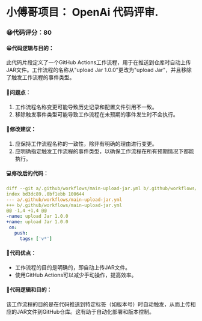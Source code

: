 # 小傅哥项目： OpenAi 代码评审.
### 😀代码评分：80
#### 😀代码逻辑与目的：
此代码片段定义了一个GitHub Actions工作流程，用于在推送到仓库时自动上传JAR文件。工作流程的名称从"upload Jar 1.0.0"更改为"upload Jar"，并且移除了触发工作流程的事件类型。
#### 🤔问题点：
1. 工作流程名称变更可能导致历史记录和配置文件引用不一致。
2. 移除触发事件类型可能导致工作流程在未预期的事件发生时不会执行。
#### 🎯修改建议：
1. 应保持工作流程名称的一致性，除非有明确的理由进行变更。
2. 应明确指定触发工作流程的事件类型，以确保工作流程在所有预期情况下都能执行。

#### 💻修改后的代码：
```yaml
diff --git a/.github/workflows/main-upload-jar.yml b/.github/workflows/main-upload-jar.yml
index bd3dc89..0bf1ebb 100644
--- a/.github/workflows/main-upload-jar.yml
+++ b/.github/workflows/main-upload-jar.yml
@@ -1,4 +1,4 @@
-name: upload Jar 1.0.0
+name: upload Jar 1.0.0
 on:
   push:
     tags: ['v*']
```
#### 🌟代码优点：
- 工作流程的目的是明确的，即自动上传JAR文件。
- 使用GitHub Actions可以减少手动操作，提高效率。

#### 📝代码逻辑和目的：
该工作流程的目的是在代码推送到特定标签（如版本号）时自动触发，从而上传相应的JAR文件到GitHub仓库。这有助于自动化部署和版本控制。
